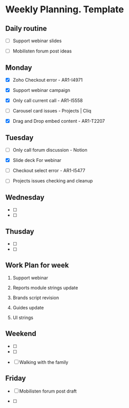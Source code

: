 Weekly Planning. Template
=========================
Daily routine
-------------

- [ ] Support webinar slides

- [ ] Mobilisten forum post ideas

Monday
------

- [x] Zoho Checkout error - AR1-I4971

- [x] Support webinar campaign 

- [x] Only call current call - AR1-I5558

- [ ] Carousel card issues - Projects | Cliq

- [x] Drag and Drop embed content - AR1-T2207

Tuesday
-------

- [ ] Only call forum discussion - Notion

- [x] Slide deck For webinar

- [ ] Checkout select error - AR1-I5477

- [ ] Projects issues checking and cleanup

Wednesday
---------

- [ ] 

- [ ] 

Thusday
-------

- [ ] 

- [ ] 

Work Plan for week
------------------

1. Support webinar 

2. Reports module strings update

3. Brands script revision 

4. Guides update

5. UI strings



Weekend
-------

- [ ] 

- [ ] 



- [ ] Walking with the family

Friday
------

- [ ] Mobilisten forum post draft

- [ ] 

